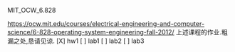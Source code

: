 MIT_OCW_6.828

https://ocw.mit.edu/courses/electrical-engineering-and-computer-science/6-828-operating-system-engineering-fall-2012/ 上述课程的作业.粗漏之处,恳请见谅.
[X] hw1
[ ] lab1
[ ] lab2
[ ] lab3
